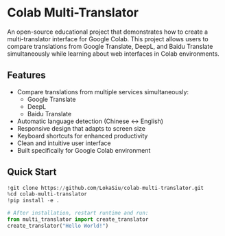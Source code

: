 # Colab Multi-Translator

An open-source educational project that demonstrates how to create a multi-translator interface for Google Colab. This project allows users to compare translations from Google Translate, DeepL, and Baidu Translate simultaneously while learning about web interfaces in Colab environments.

## Features

- Compare translations from multiple services simultaneously:
  - Google Translate
  - DeepL
  - Baidu Translate
- Automatic language detection (Chinese ↔ English)
- Responsive design that adapts to screen size
- Keyboard shortcuts for enhanced productivity
- Clean and intuitive user interface
- Built specifically for Google Colab environment

## Quick Start

```python
!git clone https://github.com/LokaSiu/colab-multi-translator.git
%cd colab-multi-translator
!pip install -e .

# After installation, restart runtime and run:
from multi_translator import create_translator
create_translator("Hello World!")
